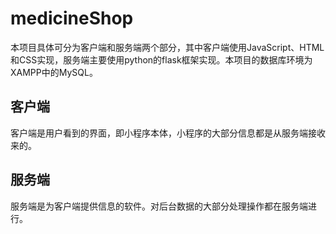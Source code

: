# medicineShop

本项目具体可分为客户端和服务端两个部分，其中客户端使用JavaScript、HTML和CSS实现，服务端主要使用python的flask框架实现。本项目的数据库环境为XAMPP中的MySQL。

## 客户端

客户端是用户看到的界面，即小程序本体，小程序的大部分信息都是从服务端接收来的。

## 服务端

服务端是为客户端提供信息的软件。对后台数据的大部分处理操作都在服务端进行。

